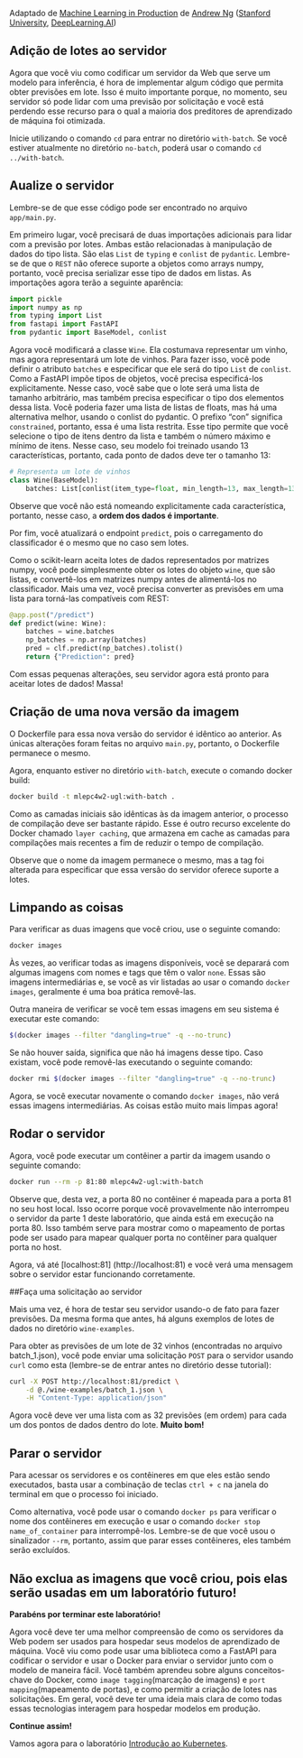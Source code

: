Adaptado de [Machine Learning in Production](https://www.deeplearning.ai/courses/machine-learning-in-production/) de [Andrew Ng](https://www.deeplearning.ai/)  ([Stanford University](http://online.stanford.edu/), [DeepLearning.AI](https://www.deeplearning.ai/))

## Adição de lotes ao servidor

Agora que você viu como codificar um servidor da Web que serve um modelo para inferência, é hora de implementar algum código que permita obter previsões em lote. Isso é muito importante porque, no momento, seu servidor só pode lidar com uma previsão por solicitação e você está perdendo esse recurso para o qual a maioria dos preditores de aprendizado de máquina foi otimizada.

Inicie utilizando o comando `cd` para entrar no diretório `with-batch`. Se você estiver atualmente no diretório `no-batch`, poderá usar o comando `cd ../with-batch`.

## Aualize o servidor

Lembre-se de que esse código pode ser encontrado no arquivo `app/main.py`.

Em primeiro lugar, você precisará de duas importações adicionais para lidar com a previsão por lotes. Ambas estão relacionadas à manipulação de dados do tipo lista. São elas `List` de `typing` e `conlist` de `pydantic`. Lembre-se de que o `REST` não oferece suporte a objetos como arrays numpy, portanto, você precisa serializar esse tipo de dados em listas. As importações agora terão a seguinte aparência:
```python
import pickle
import numpy as np
from typing import List
from fastapi import FastAPI
from pydantic import BaseModel, conlist
```

Agora você modificará a classe `Wine`. Ela costumava representar um vinho, mas agora representará um lote de vinhos. Para fazer isso, você pode definir o atributo `batches` e especificar que ele será do tipo `List` de `conlist`. Como a FastAPI impõe tipos de objetos, você precisa especificá-los explicitamente. Nesse caso, você sabe que o lote será uma lista de tamanho arbitrário, mas também precisa especificar o tipo dos elementos dessa lista. Você poderia fazer uma lista de listas de floats, mas há uma alternativa melhor, usando o conlist do pydantic. O prefixo “con” significa `constrained`, portanto, essa é uma lista restrita. Esse tipo permite que você selecione o tipo de itens dentro da lista e também o número máximo e mínimo de itens. Nesse caso, seu modelo foi treinado usando 13 características, portanto, cada ponto de dados deve ter o tamanho 13:


```python
# Representa um lote de vinhos
class Wine(BaseModel):
    batches: List[conlist(item_type=float, min_length=13, max_length=13)]
```

Observe que você não está nomeando explicitamente cada característica, portanto, nesse caso, a **ordem dos dados é importante**.

Por fim, você atualizará o endpoint `predict`, pois o carregamento do classificador é o mesmo que no caso sem lotes. 

Como o scikit-learn aceita lotes de dados representados por matrizes numpy, você pode simplesmente obter os lotes do objeto `wine`, que são listas, e convertê-los em matrizes numpy antes de alimentá-los no classificador. Mais uma vez, você precisa converter as previsões em uma lista para torná-las compatíveis com REST:

```python
@app.post("/predict")
def predict(wine: Wine):
    batches = wine.batches
    np_batches = np.array(batches)
    pred = clf.predict(np_batches).tolist()
    return {"Prediction": pred}
```

Com essas pequenas alterações, seu servidor agora está pronto para aceitar lotes de dados! Massa!

## Criação de uma nova versão da imagem

O Dockerfile para essa nova versão do servidor é idêntico ao anterior. As únicas alterações foram feitas no arquivo `main.py`, portanto, o Dockerfile permanece o mesmo.

Agora, enquanto estiver no diretório `with-batch`, execute o comando docker build:

```bash
docker build -t mlepc4w2-ugl:with-batch . 
```

Como as camadas iniciais são idênticas às da imagem anterior, o processo de compilação deve ser bastante rápido. Esse é outro recurso excelente do Docker chamado `layer caching`, que armazena em cache as camadas para compilações mais recentes a fim de reduzir o tempo de compilação.

Observe que o nome da imagem permanece o mesmo, mas a tag foi alterada para especificar que essa versão do servidor oferece suporte a lotes.

## Limpando as coisas

Para verificar as duas imagens que você criou, use o seguinte comando:

```bash
docker images
```

Às vezes, ao verificar todas as imagens disponíveis, você se deparará com algumas imagens com nomes e tags que têm o valor `none`. Essas são imagens intermediárias e, se você as vir listadas ao usar o comando `docker images`, geralmente é uma boa prática removê-las. 


Outra maneira de verificar se você tem essas imagens em seu sistema é executar este comando:

```bash
$(docker images --filter "dangling=true" -q --no-trunc)
```

Se não houver saída, significa que não há imagens desse tipo. Caso existam, você pode removê-las executando o seguinte comando:

```bash
docker rmi $(docker images --filter "dangling=true" -q --no-trunc)
```

Agora, se você executar novamente o comando `docker images`, não verá essas imagens intermediárias. As coisas estão muito mais limpas agora!

## Rodar o servidor

Agora, você pode executar um contêiner a partir da imagem usando o seguinte comando:

```bash
docker run --rm -p 81:80 mlepc4w2-ugl:with-batch 
```
Observe que, desta vez, a porta 80 no contêiner é mapeada para a porta 81 no seu host local. Isso ocorre porque você provavelmente não interrompeu o servidor da parte 1 deste laboratório, que ainda está em execução na porta 80. Isso também serve para mostrar como o mapeamento de portas pode ser usado para mapear qualquer porta no contêiner para qualquer porta no host.

Agora, vá até [localhost:81] (http://localhost:81) e você verá uma mensagem sobre o servidor estar funcionando corretamente.


##Faça uma solicitação ao servidor

Mais uma vez, é hora de testar seu servidor usando-o de fato para fazer previsões. Da mesma forma que antes, há alguns exemplos de lotes de dados no diretório `wine-examples`. 

Para obter as previsões de um lote de 32 vinhos (encontradas no arquivo batch_1.json), você pode enviar uma solicitação `POST` para o servidor usando `curl` como esta (lembre-se de entrar antes no diretório desse tutorial):

```bash
curl -X POST http://localhost:81/predict \
    -d @./wine-examples/batch_1.json \
    -H "Content-Type: application/json"
```

Agora você deve ver uma lista com as 32 previsões (em ordem) para cada um dos pontos de dados dentro do lote. **Muito bom!**

## Parar o servidor

Para acessar os servidores e os contêineres em que eles estão sendo executados, basta usar a combinação de teclas `ctrl + c` na janela do terminal em que o processo foi iniciado.

Como alternativa, você pode usar o comando `docker ps` para verificar o nome dos contêineres em execução e usar o comando `docker stop name_of_container` para interrompê-los. Lembre-se de que você usou o sinalizador `--rm`, portanto, assim que parar esses contêineres, eles também serão excluídos.

**Não exclua as imagens que você criou, pois elas serão usadas em um laboratório futuro!**
-----

**Parabéns por terminar este laboratório!**

Agora você deve ter uma melhor compreensão de como os servidores da Web podem ser usados para hospedar seus modelos de aprendizado de máquina. Você viu como pode usar uma biblioteca como a FastAPI para codificar o servidor e usar o Docker para enviar o servidor junto com o modelo de maneira fácil. Você também aprendeu sobre alguns conceitos-chave do Docker, como `image tagging`(marcação de imagens) e `port mapping`(mapeamento de portas), e como permitir a criação de lotes nas solicitações. Em geral, você deve ter uma ideia mais clara de como todas essas tecnologias interagem para hospedar modelos em produção.

**Continue assim!**

Vamos agora para o laboratório [Introdução ao Kubernetes](../../C4_W2_Lab_2_Intro_to_Kubernetes/README.md).